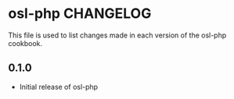 osl-php CHANGELOG
=================
This file is used to list changes made in each version of the
osl-php cookbook.

0.1.0
-----
- Initial release of osl-php


